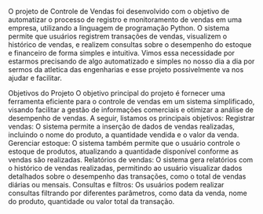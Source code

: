 O projeto de Controle de Vendas foi desenvolvido com o objetivo de automatizar o processo de registro e monitoramento de vendas em uma empresa, 
utilizando a linguagem de programação Python. O sistema permite que usuários registrem transações de vendas, visualizem o histórico de vendas,
e realizem consultas sobre o desempenho do estoque e financeiro de forma simples e intuitiva. 
Vimos essa necessidade por estarmos precisando de algo automatizado e simples no nosso dia a dia por sermos da atletica das engenharias e esse 
projeto possivelmente va nos ajudar e facilitar.

Objetivos do Projeto
O objetivo principal do projeto é fornecer uma ferramenta eficiente para o controle de vendas em um sistema simplificado, visando facilitar a 
gestão de informações comerciais e otimizar a análise de desempenho de vendas. A seguir, listamos os principais objetivos:
Registrar vendas: O sistema permite a inserção de dados de vendas realizadas, incluindo o nome do produto, a quantidade vendida e o valor da 
venda.
Gerenciar estoque: O sistema também permite que o usuário controle o estoque de produtos, atualizando a quantidade disponível conforme as 
vendas são realizadas.
Relatórios de vendas: O sistema gera relatórios com o histórico de vendas realizadas, permitindo ao usuário visualizar dados detalhados 
sobre o desempenho das transações, como o total de vendas diárias ou mensais.
Consultas e filtros: Os usuários podem realizar consultas filtrando por diferentes parâmetros, como data da venda, nome do produto, quantidade
ou valor total da transação.
